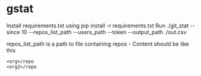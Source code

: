 # gstat
Install requirements.txt using pip install -r requirements.txt
Run ./git_stat --since 10 --repos_list_path <filepath to repos> --users_path <filepath to users> --token <gittoken> --output_path ./out.csv

repos_list_path is a path to file containing repos - 
Content should be like this
```
<org>/repo
<org2>/repo
```
